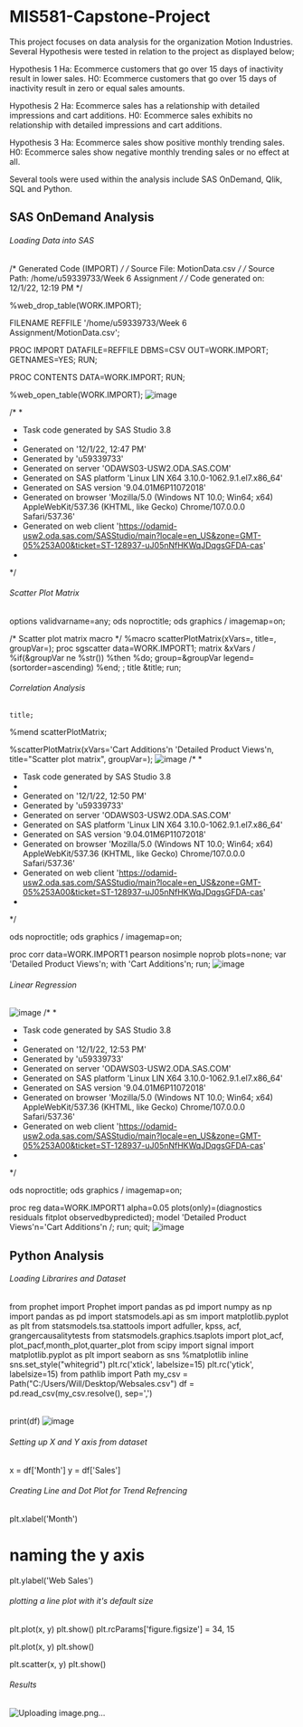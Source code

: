 # MIS581-Capstone-Project

This project focuses on data analysis for the organization Motion Industries.
Several Hypothesis were tested in relation to the project as displayed below;

Hypothesis 1
Ha: Ecommerce customers that go over 15 days of inactivity result in lower sales.
H0: Ecommerce customers that go over 15 days of inactivity result in zero or equal sales amounts.

Hypothesis 2
Ha: Ecommerce sales has a relationship with detailed impressions and cart additions.
H0: Ecommerce sales exhibits no relationship with detailed impressions and cart additions.

Hypothesis 3
Ha: Ecommerce sales show positive monthly trending sales.
H0: Ecommerce sales show negative monthly trending sales or no effect at all.

Several tools were used within the analysis include SAS OnDemand, Qlik, SQL and Python. 


## SAS OnDemand Analysis

###### Loading Data into SAS

/* Generated Code (IMPORT) */
/* Source File: MotionData.csv */
/* Source Path: /home/u59339733/Week 6 Assignment */
/* Code generated on: 12/1/22, 12:19 PM */

%web_drop_table(WORK.IMPORT);


FILENAME REFFILE '/home/u59339733/Week 6 Assignment/MotionData.csv';

PROC IMPORT DATAFILE=REFFILE
	DBMS=CSV
	OUT=WORK.IMPORT;
	GETNAMES=YES;
RUN;

PROC CONTENTS DATA=WORK.IMPORT; RUN;


%web_open_table(WORK.IMPORT);
![image](https://user-images.githubusercontent.com/119618876/205123158-725b93e5-d86c-4cc2-a74b-8ec3446b77b4.png)

/*
 *
 * Task code generated by SAS Studio 3.8 
 *
 * Generated on '12/1/22, 12:47 PM' 
 * Generated by 'u59339733' 
 * Generated on server 'ODAWS03-USW2.ODA.SAS.COM' 
 * Generated on SAS platform 'Linux LIN X64 3.10.0-1062.9.1.el7.x86_64' 
 * Generated on SAS version '9.04.01M6P11072018' 
 * Generated on browser 'Mozilla/5.0 (Windows NT 10.0; Win64; x64) AppleWebKit/537.36 (KHTML, like Gecko) Chrome/107.0.0.0 Safari/537.36' 
 * Generated on web client 'https://odamid-usw2.oda.sas.com/SASStudio/main?locale=en_US&zone=GMT-05%253A00&ticket=ST-128937-uJ05nNfHKWqJDqgsGFDA-cas' 
 *
 */

###### Scatter Plot Matrix
options validvarname=any;
ods noproctitle;
ods graphics / imagemap=on;

/* Scatter plot matrix macro */
%macro scatterPlotMatrix(xVars=, title=, groupVar=);
	proc sgscatter data=WORK.IMPORT1;
		matrix &xVars / %if(&groupVar ne %str()) %then
			%do;
				group=&groupVar legend=(sortorder=ascending) %end;
		;
		title &title;
	run;
###### Correlation Analysis
	title;
%mend scatterPlotMatrix;

%scatterPlotMatrix(xVars='Cart Additions'n 'Detailed Product Views'n, 
	title="Scatter plot matrix", groupVar=);
  ![image](https://user-images.githubusercontent.com/119618876/205124353-804eda6e-4695-49a7-9c2f-c8d40a0f4f2d.png)
/*
 *
 * Task code generated by SAS Studio 3.8 
 *
 * Generated on '12/1/22, 12:50 PM' 
 * Generated by 'u59339733' 
 * Generated on server 'ODAWS03-USW2.ODA.SAS.COM' 
 * Generated on SAS platform 'Linux LIN X64 3.10.0-1062.9.1.el7.x86_64' 
 * Generated on SAS version '9.04.01M6P11072018' 
 * Generated on browser 'Mozilla/5.0 (Windows NT 10.0; Win64; x64) AppleWebKit/537.36 (KHTML, like Gecko) Chrome/107.0.0.0 Safari/537.36' 
 * Generated on web client 'https://odamid-usw2.oda.sas.com/SASStudio/main?locale=en_US&zone=GMT-05%253A00&ticket=ST-128937-uJ05nNfHKWqJDqgsGFDA-cas' 
 *
 */

ods noproctitle;
ods graphics / imagemap=on;

proc corr data=WORK.IMPORT1 pearson nosimple noprob plots=none;
	var 'Detailed Product Views'n;
	with 'Cart Additions'n;
run;
![image](https://user-images.githubusercontent.com/119618876/205124823-3b627bbd-cc93-4b8a-b45a-7c83c8434ef6.png)
###### Linear Regression
![image](https://user-images.githubusercontent.com/119618876/205125723-496cf0d2-e8d2-4cd2-a8d8-8f0b550fe8a8.png)
/*
 *
 * Task code generated by SAS Studio 3.8 
 *
 * Generated on '12/1/22, 12:53 PM' 
 * Generated by 'u59339733' 
 * Generated on server 'ODAWS03-USW2.ODA.SAS.COM' 
 * Generated on SAS platform 'Linux LIN X64 3.10.0-1062.9.1.el7.x86_64' 
 * Generated on SAS version '9.04.01M6P11072018' 
 * Generated on browser 'Mozilla/5.0 (Windows NT 10.0; Win64; x64) AppleWebKit/537.36 (KHTML, like Gecko) Chrome/107.0.0.0 Safari/537.36' 
 * Generated on web client 'https://odamid-usw2.oda.sas.com/SASStudio/main?locale=en_US&zone=GMT-05%253A00&ticket=ST-128937-uJ05nNfHKWqJDqgsGFDA-cas' 
 *
 */

ods noproctitle;
ods graphics / imagemap=on;

proc reg data=WORK.IMPORT1 alpha=0.05 plots(only)=(diagnostics residuals 
		fitplot observedbypredicted);
	model 'Detailed Product Views'n='Cart Additions'n /;
	run;
quit;
![image](https://user-images.githubusercontent.com/119618876/205125285-b4518833-096a-4c81-9211-649625e85b80.png)
## Python Analysis

###### Loading Librarires and Dataset
from prophet import Prophet
import pandas as pd
import numpy as np
import pandas as pd
import statsmodels.api as sm
import matplotlib.pyplot as plt
from statsmodels.tsa.stattools import adfuller, kpss, acf, grangercausalitytests
from statsmodels.graphics.tsaplots import plot_acf, plot_pacf,month_plot,quarter_plot
from scipy import signal
import matplotlib.pyplot as plt
import seaborn as sns 
%matplotlib inline 
sns.set_style("whitegrid")
plt.rc('xtick', labelsize=15) 
plt.rc('ytick', labelsize=15) 
from pathlib import Path
my_csv = Path("C:/Users/Will/Desktop/Websales.csv")
df = pd.read_csv(my_csv.resolve(), sep=',')

######
print(df)
![image](https://user-images.githubusercontent.com/119618876/205126026-002ac5f9-2186-42a6-bf10-6c098e058d85.png)

###### Setting up X and Y axis from dataset 
x = df['Month']
y = df['Sales']

###### Creating Line and Dot Plot for Trend Refrencing
plt.xlabel('Month')
# naming the y axis
plt.ylabel('Web Sales')
  
###### plotting a line plot with it's default size
plt.plot(x, y)
plt.show()
plt.rcParams['figure.figsize'] = 34, 15
  
plt.plot(x, y)
plt.show()
  
plt.scatter(x, y)
plt.show()
  
###### Results
![Uploading image.png…]()

